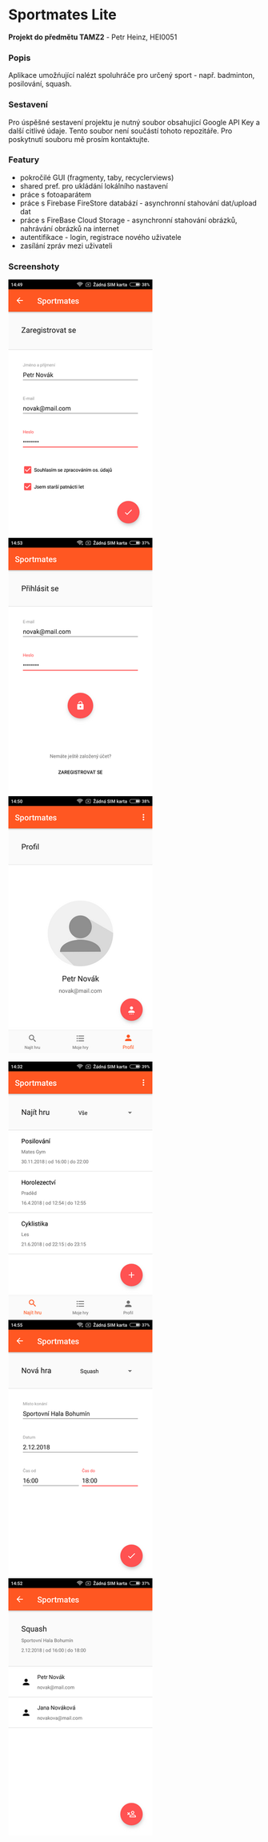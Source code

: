 # Sportmates Lite
**Projekt do předmětu TAMZ2** - Petr Heinz, HEI0051

### Popis
Aplikace umožńující nalézt spoluhráče pro určený sport - např. badminton, posilování, squash. 

### Sestavení
Pro úspěšné sestavení projektu je nutný soubor obsahujicí Google API Key a další citlivé údaje. Tento soubor není součástí tohoto repozitáře. Pro poskytnutí souboru mě prosím kontaktujte.

### Featury
- pokročilé GUI (fragmenty, taby, recyclerviews)
- shared pref. pro ukládání lokálního nastavení 
- práce s fotoaparátem
- práce s Firebase FireStore databází - asynchronní stahování dat/upload dat
- práce s FireBase Cloud Storage - asynchronní stahování obrázků, nahrávání obrázků na internet
- autentifikace - login, registrace nového uživatele
- zasílání zpráv mezi uživateli

### Screenshoty
![Alt text](screen2.png?raw=true "Screenshot") ![Alt text](screen5.png?raw=true "Screenshot") ![Alt text](screen3.png?raw=true "Screenshot") 

![Alt text](screen1.png?raw=true "Screenshot") ![Alt text](screen6.png?raw=true "Screenshot")  ![Alt text](screen4.png?raw=true "Screenshot")
